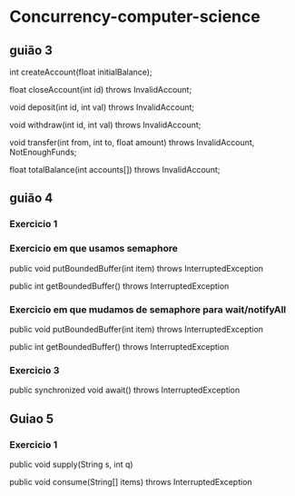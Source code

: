 # Concurrency-computer-science

## guião 3 

int createAccount(float initialBalance);

float closeAccount(int id) throws InvalidAccount;

void deposit(int id, int val) throws InvalidAccount;

void withdraw(int id, int val) throws InvalidAccount;

void transfer(int from, int to, float amount) throws InvalidAccount, NotEnoughFunds;

float totalBalance(int accounts[]) throws InvalidAccount;

## guião 4

### Exercicio 1
### Exercicio em que usamos semaphore
public void putBoundedBuffer(int item) throws InterruptedException

public int getBoundedBuffer() throws InterruptedException

### Exercicio em que mudamos de semaphore para wait/notifyAll
public void putBoundedBuffer(int item) throws InterruptedException

public int getBoundedBuffer() throws InterruptedException

### Exercicio 3
public synchronized void await() throws InterruptedException

## Guiao 5
### Exercicio 1
public void supply(String s, int q)

public void consume(String[] items) throws InterruptedException


